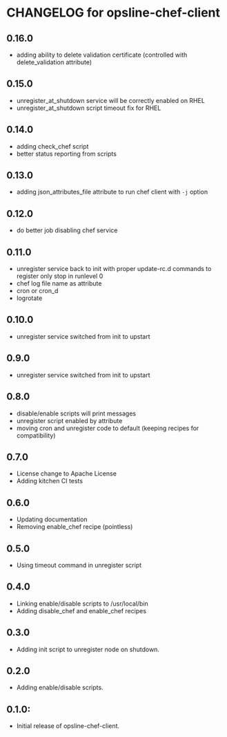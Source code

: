 # CHANGELOG for opsline-chef-client

## 0.16.0
* adding ability to delete validation certificate (controlled with delete_validation attribute)

## 0.15.0
* unregister_at_shutdown service will be correctly enabled on RHEL
* unregister_at_shutdown script timeout fix for RHEL

## 0.14.0
* adding check_chef script
* better status reporting from scripts

## 0.13.0
* adding json_attributes_file attribute to run chef client with `-j` option

## 0.12.0
* do better job disabling chef service

## 0.11.0
* unregister service back to init with proper update-rc.d commands
  to register only stop in runlevel 0
* chef log file name as attribute
* cron or cron_d
* logrotate

## 0.10.0
* unregister service switched from init to upstart

## 0.9.0
* unregister service switched from init to upstart

## 0.8.0
* disable/enable scripts will print messages
* unregister script enabled by attribute
* moving cron and unregister code to default (keeping recipes for compatibility)

## 0.7.0
* License change to Apache License
* Adding kitchen CI tests

## 0.6.0
* Updating documentation
* Removing enable_chef recipe (pointless)

## 0.5.0
* Using timeout command in unregister script

## 0.4.0
* Linking enable/disable scripts to /usr/local/bin
* Adding disable_chef and enable_chef recipes

## 0.3.0
* Adding init script to unregister node on shutdown.

## 0.2.0
* Adding enable/disable scripts.

## 0.1.0:
* Initial release of opsline-chef-client.
